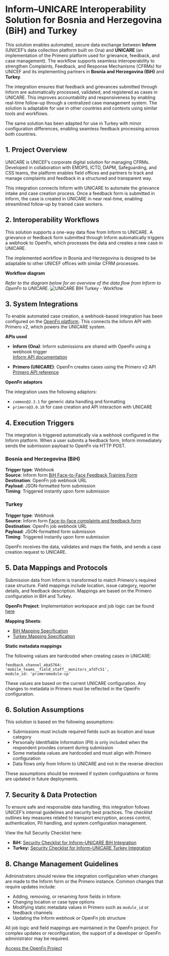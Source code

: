 # Inform–UNICARE Interoperability Solution for Bosnia and Herzegovina (BiH) and Turkey

This solution enables automated, secure data exchange between **Inform** (UNICEF’s data collection platform built on Ona) and **UNICARE** (an implementation of the Primero platform used for grievance, feedback, and case management). The workflow supports seamless interoperability to strengthen Complaints, Feedback, and Response Mechanisms (CFRMs) for UNICEF and its implementing partners in **Bosnia and Herzegovina (BiH)** and **Turkey**.

The integration ensures that feedback and grievances submitted through Inform are automatically processed, validated, and registered as cases in UNICARE. This improves accountability and responsiveness by enabling real-time follow-up through a centralized case management system. The solution is adaptable for use in other countries and contexts using similar tools and workflows.

The same solution has been adapted for use in Turkey with minor configuration differences, enabling seamless feedback processing across both countries.

## 1. Project Overview

UNICARE is UNICEF’s corporate digital solution for managing CFRMs. Developed in collaboration with EMOPS, ICTD, DAPM, Safeguarding, and CSS teams, the platform enables field offices and partners to track and manage complaints and feedback in a structured and transparent way.

This integration connects Inform with UNICARE to automate the grievance intake and case creation process. Once a feedback form is submitted in Inform, the case is created in UNICARE in near real-time, enabling streamlined follow-up by trained case workers.

## 2. Interoperability Workflows

This solution supports a one-way data flow from Inform to UNICARE. A grievance or feedback form submitted through Inform automatically triggers a webhook to OpenFn, which processes the data and creates a new case in UNICARE.

The implemented workflow in Bosnia and Herzegovina is designed to be adaptable to other UNICEF offices with similar CFRM processes.

**Workflow diagram**

_Refer to the diagram below for an overview of the data flow from Inform to OpenFn to UNICARE._
<img alt="UNICARE BIH Turkey - Workflow" src="https://github.com/user-attachments/assets/1d60f7be-965e-48b4-8d96-7dc717c7451f" />

## 3. System Integrations

To enable automated case creation, a webhook-based integration has been configured on the [OpenFn platform](https://openfn.org). This connects the Inform API with Primero v2, which powers the UNICARE system.

**APIs used**

- **Inform (Ona)**: Inform submissions are shared with OpenFn using a webhook trigger  
  [Inform API documentation](https://data.inform.unicef.org/static/docs/data.html)

- **Primero (UNICARE)**: OpenFn creates cases using the Primero v2 API  
  [Primero API reference](https://github.com/primeroIMS/primero/blob/main/doc/api/attachments/post.md)

**OpenFn adaptors**

The integration uses the following adaptors:

- `common@2.3.1` for generic data handling and formatting  
- `primero@3.0.10` for case creation and API interaction with UNICARE

## 4. Execution Triggers

The integration is triggered automatically via a webhook configured in the Inform platform. When a user submits a feedback form, Inform immediately sends the submission payload to OpenFn via HTTP POST.

### Bosnia and Herzegovina (BiH)
**Trigger type**: Webhook  
**Source**: Inform form [BiH Face-to-Face Feedback Training Form](https://web.inform.unicef.org/x/KblafkQ1)  
**Destination**: OpenFn job webhook URL  
**Payload**: JSON-formatted form submission  
**Timing**: Triggered instantly upon form submission

### Turkey
**Trigger type**: Webhook  
**Source**: Inform form [Face-to-face complaints and feedback form](https://web.inform.unicef.org/x/WJsD7Pi8)  
**Destination**: OpenFn job webhook URL  
**Payload**: JSON-formatted form submission  
**Timing**: Triggered instantly upon form submission

OpenFn receives the data, validates and maps the fields, and sends a case creation request to UNICARE.

## 5. Data Mappings and Protocols

Submission data from Inform is transformed to match Primero's required case structure. Field mappings include location, issue category, reporter details, and feedback description. Mappings are based on the Primero configuration in BiH and Turkey.

**OpenFn Project**: Implementation workspace and job logic can be found [here](https://app.openfn.org/projects/75b5159b-0102-4005-9fb7-2afa1693912e/w/020fd1c0-46dd-4f4f-ae3c-224fcca1fd0b?a=6fab331e-4f6a-4167-9219-c7ce28bbcf2d&s=46fa271d-2124-4a95-8b79-233392bd0a5a)

**Mapping Sheets**:
- [BiH Mapping Specification](https://docs.google.com/spreadsheets/d/1d0IXdaI3yrvOUHdr0a6hGmUX6dhLLyK6pr8STrgcsDA)
- [Turkey Mapping Specification](https://docs.google.com/spreadsheets/d/1-1Sq5ul_rFWFVXsDID531RUUwbT2RxzdeD2HHkKGAz8/edit?gid=1275153608#gid=1275153608)

**Static metadata mappings**

The following values are hardcoded when creating cases in UNICARE:
```
feedback_channel_eba5764: 'mobile_teams__field_staff__monitors_afdfc51',
module_id: 'primeromodule-cp'
```

These values are based on the current UNICARE configuration. Any changes to metadata in Primero must be reflected in the OpenFn configuration.

## 6. Solution Assumptions

This solution is based on the following assumptions:

- Submissions must include required fields such as location and issue category
- Personally Identifiable Information (PII) is only included when the respondent provides consent during submission
- Some metadata values are hardcoded and must align with Primero configuration
- Data flows only from Inform to UNICARE and not in the reverse direction

These assumptions should be reviewed if system configurations or forms are updated in future deployments.

## 7. Security & Data Protection
To ensure safe and responsible data handling, this integration follows UNICEF’s internal guidelines and security best practices. The checklist outlines key measures related to transport encryption, access control, authentication, PII handling, and system configuration management.

View the full Security Checklist here:
- **BiH:** [Security Checklist for Inform–UNICARE BiH Integration](https://docs.google.com/document/d/1sx_QqQg0yPHGRI5ZVbO_SjlWiPLGoYmL/edit?usp=sharing&ouid=100028693760577730296&rtpof=true&sd=true)
- **Turkey:** [Security Checklist for Inform–UNICARE Turkey Integration](https://docs.google.com/document/d/1qF4wrt4xPoEU4JzBxpzdUzxyXoC_iF1g/edit)
  
## 8. Change Management Guidelines

Administrators should review the integration configuration when changes are made to the Inform form or the Primero instance. Common changes that require updates include:

- Adding, removing, or renaming form fields in Inform
- Changing location or case type options
- Modifying static metadata values in Primero such as `module_id` or feedback channels
- Updating the Inform webhook or OpenFn job structure

All job logic and field mappings are maintained in the OpenFn project. For complex updates or reconfiguration, the support of a developer or OpenFn administrator may be required.

[Access the OpenFn Project](https://app.openfn.org/projects/75b5159b-0102-4005-9fb7-2afa1693912e/w/020fd1c0-46dd-4f4f-ae3c-224fcca1fd0b?a=6fab331e-4f6a-4167-9219-c7ce28bbcf2d&s=46fa271d-2124-4a95-8b79-233392bd0a5a)
